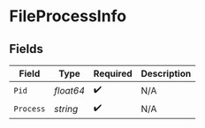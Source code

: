 # FileProcessInfo


## Fields

| Field              | Type               | Required           | Description        |
| ------------------ | ------------------ | ------------------ | ------------------ |
| `Pid`              | *float64*          | :heavy_check_mark: | N/A                |
| `Process`          | *string*           | :heavy_check_mark: | N/A                |